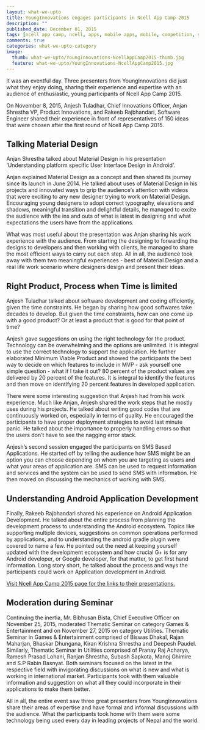 ```yaml
---
layout: what-we-upto 
title: YoungInnovations engages participants in Ncell App Camp 2015
description: ""
published_date: December 01, 2015
tags: [ncell app camp, ncell, apps, mobile apps, mobile, competition, seminars, training, android, material design, discussion]
comments: true
categories: what-we-upto-category
image:
  thumb: what-we-upto/YoungInnovations-NcellAppCamp2015-thumb.jpg
  feature: what-we-upto/YoungInnovations-NcellAppCamp2015.jpg
---
```


It was an eventful day. Three presenters from YoungInnovations did just what they enjoy doing, sharing their experience and expertise with an audience of enthusiastic, young participants of Ncell App Camp 2015. 

On November 8, 2015, Anjesh Tuladhar, Chief Innovations Officer, Anjan Shrestha VP, Product Innovations, and Rakeeb Rajbhandari, Software Engineer shared their experience in front of representatives of 150 ideas that were chosen after the first round of Ncell App Camp 2015. 

## Talking Material Design

Anjan Shrestha talked about Material Design in his presentation ‘Understanding platform specific User Interface Design in Android’. 

Anjan explained Material Design as a concept and then shared its journey since its launch in June 2014. He talked about uses of Material Design in his projects and innovated ways to grip the audience’s attention with videos that were exciting to any new designer trying to work on Material Design. Encouraging young designers to adopt correct typography, elevations and shadows, meaningful transition and delightful details, he managed to excite the audience with the ins and outs of what is latest in designing and what expectations the users have from the applications. 

What was most useful about the presentation was Anjan sharing his work experience with the audience. From starting the designing to forwarding the designs to developers and then working with clients, he managed to share the most efficient ways to carry out each step. All in all, the audience took away with them two meaningful experiences - best of Material Design and a real life work scenario where designers design and present their ideas.

## Right Product, Process when Time is limited

Anjesh Tuladhar talked about software development and coding efficiently, given the time constraints. He began by sharing how good softwares take decades to develop. But given the time constraints, how can one come up with a good product? Or at least a product that is good for that point of time?

Anjesh gave suggestions on using the right technology for the product. Technology can be overwhelming and the options are unlimited. It is integral to use the correct technology to support the application. He further elaborated Minimum Viable Product and showed the participants the best way to decide on which features to include in MVP - ask yourself one simple question - what if I take it out? 80 percent of the product values are delivered by 20 percent of the features. It is integral to identify the features and then move on identifying 20 percent features in developed application. 

There were some interesting suggestion that Anjesh had from his work experience. Much like Anjan, Anjesh shared the work steps that he mostly uses during his projects. He talked about writing good codes that are continuously worked on, especially in terms of quality. He encouraged the participants to have proper deployment strategies to avoid last minute panic. He talked about the importance to properly handling errors so that the users don’t have to see the nagging error stack.

Anjesh’s second session engaged the participants on SMS Based Applications. He started off by telling the audience how SMS might be an option you can choose depending on whom you are targeting as users and what your areas of application are. SMS can be used to request information and services and the system can be used to send SMS with information. He then moved on discussing the mechanics of working with SMS.

## Understanding Android Application Development

Finally, Rakeeb Rajbhandari shared his experience on Android Application Development. He talked about the entire process from planning the development process to understanding the Android ecosystem. Topics like supporting multiple devices, suggestions on common operations performed by applications, and to understanding the android gradle plugin were covered to name a few. He pointed out the need at keeping yourself updated with the development ecosystem and how crucial G+ is for any Android developer, or Google developer, for that matter, to get first hand information. Long story short, he talked about the process and ways the participants could work on Application development in Android. 

[Visit Ncell App Camp 2015 page for the links to their presentations.](http://ncellappcamp.com/content/training-user-interface-and-user-experience-and-mobile-app-development-0) 

## Moderation during Seminar

Continuing the inertia, Mr. Bibhusan Bista, Chief Executive Officer on November 25, 2015, moderated Thematic Seminar on category Games & Entertainment and on November 27, 2015 on category Utilities. Thematic Seminar in Games & Entertainment comprised of Biswas Dhakal, Rajan Maharjan, Bhaskar Dhungana, Kiran Krishna Shrestha and Deepesh Paudel. Similarly, Thematic Seminar in Utilities comprised of Pranay Raj Acharya, Ramesh Prasad Lohani, Ranjan Shrestha, Subash Sapkota, Manoj Ghimire and S.P Rabin Basnyat. Both seminars focused on the latest in the respective field with invigorating discussions on what is new and what is working in international market. Participants took with them valuable information and suggestion on what all they could incorporate in their applications to make them better. 

All in all, the entire event saw three great presenters from YoungInnovations share their areas of expertise and have formal and informal discussions with the audience. What the participants took home with them were some technology being used every day in leading projects of Nepal and the world. 